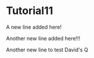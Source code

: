 # Tutorial11




A new line added here!






Another new line added here!!!



Another new line to test David's Q
